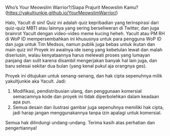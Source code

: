 Who’s Your Meowslim Warrior?/Siapa Prajurit Meowslim Kamu? (https://yakultjunkie.github.io/YourMeowslimWarrior/)

Halo, Yacult di sini!
Quiz ini adalah quiz kepribadian yang terinspirasi dari quiz-quiz MBTI atau lainnya yang sering berseliweran di Twitter, dan juga brainrot Yacult dengan video-video meme kucing heheh.
Yacult atau PM RH di WoP ID mempersembahkan ini khususnya untuk para pengguna WoP ID dan juga untuk Tim Medsos, namun publik juga bebas untuk ikutan dan main quiz ini! Proyek ini awalnya ide iseng yang kebetulan lewat dan malah diseriusin, walau kenyataannya harus melewati proses yang lumayan panjang dan sulit karena disambil mengerjakan banyak hal lain juga, dan baru selesai sekitar dua bulan (yang kenal pukul aja orangnya ges).

Proyek ini ditujukan untuk senang-senang, dan hak cipta sepenuhnya milik yakultjunkie aka Yacult. Jadi:
1. Modifikasi, pendistribusian ulang, dan penggunaan komersial semacamnya kode dan proyek ini tidak diperbolehkan dalam keadaan apa pun.
2. Semua desain dan ilustrasi gambar juga sepenuhnya memiliki hak cipta, jadi harap jangan menggunakannya tanpa izin apalagi untuk komersial.

Semua hak dilindungi undang-undang. Terima kasih atas perhatian dan pengertiannya!
